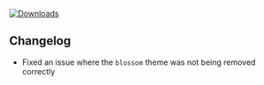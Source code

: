 [![Downloads](https://img.shields.io/github/downloads/zevnda/steam-game-idler/1.7.24/total?style=for-the-badge&logo=github&color=137eb5)](https://github.com/zevnda/steam-game-idler/releases/download/1.7.24/Steam.Game.Idler_1.7.24_x64-setup.exe)

## Changelog
- Fixed an issue where the `blossom` theme was not being removed correctly
